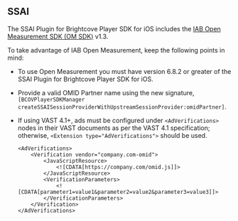 SSAI
--------------

The SSAI Plugin for Brightcove Player SDK for iOS includes the [IAB Open Measurement SDK (OM SDK)](https://iabtechlab.com/standards/open-measurement-sdk/) v1.3.

To take advantage of IAB Open Measurement, keep the following points in mind:

* To use Open Measurement you must have version 6.8.2 or greater of the SSAI Plugin for Brightcove Player SDK for iOS.

* Provide a valid OMID Partner name using the new signature, `[BCOVPlayerSDKManager createSSAISessionProviderWithUpstreamSessionProvider:omidPartner]`.

* If using VAST 4.1+, ads must be configured under `<AdVerifications>` nodes in their VAST documents as per the VAST 4.1 specification; otherwise, `<Extension type="AdVerifications">` should be used.

	```
	<AdVerifications>
		<Verification vendor="company.com-omid">
			<JavaScriptResource>
				<![CDATA[https://company.com/omid.js]]>
			</JavaScriptResource>
			<VerificationParameters>
				<![CDATA[parameter1=value1&parameter2=value2&parameter3=value3]]>
			</VerificationParameters>
		</Verification>
	</AdVerifications>
	```

